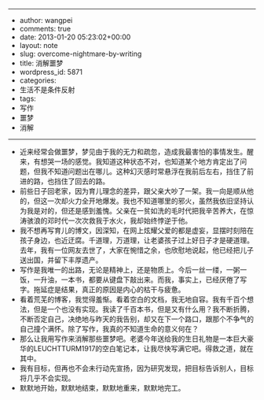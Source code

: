 - --
- author: wangpei
- comments: true
- date: 2013-01-20 05:23:02+00:00
- layout: note
- slug: overcome-nightmare-by-writing
- title: 消解噩梦
- wordpress_id: 5871
- categories:
- 生活不是条件反射
- tags:
- 写作
- 噩梦
- 消解
- --
- 近来经常会做噩梦，梦见由于我的无力和疏忽，造成我最害怕的事情发生。醒来，有想哭一场的感觉。我知道这种状态不对，也知道某个地方肯定出了问题，但我不知道问题出在哪儿。这种幻灭感时常悬浮在我前后左右，挡住了前进的路，也挡住了回去的路。
- 前些日子回老家，因为育儿理念的差异，跟父亲大吵了一架。我一向是顺从他的，但这一次却火力全开地爆发。我也不知道哪里的邪火，虽然我依旧坚持认为我是对的，但还是感到羞愧。父亲在一贫如洗的毛时代把我辛苦养大，在惊涛骇浪的邓时代一次次救我于水火，我却始终悖逆于他。
- 我不想再写育儿的博文，因深知，在网上炫耀父爱的都是虚妄，显摆时刻陪在孩子身边，也近迂腐。千道理，万道理，让老婆孩子过上好日子才是硬道理。去年，我有一位网友去世了，大家在惋惜之余，也欣慰地说起，他已经把儿子送出国，并留下丰厚遗产。
- 写作是我唯一的出路，无论是精神上，还是物质上。今后一丝一缕，一粥一饭，一升油，一本书，都要从键盘下敲出来。而我，事实上，已经厌倦了写字。拖延症是结果，真正的原因是内心的枯干与疲惫。
- 看着荒芜的博客，我觉得羞惭。看着空白的文档，我无地自容。我有千百个想法，但是一个也没有实现。我读了千百本书，但是又有什么用？我不断折腾，不断否定自己，决绝地与昨天的我告别，却又在下一个路口，跟那个不争气的自己撞个满怀。除了写作，我真的不知道生命的意义何在？
- 那么让我用写作来消解那些噩梦吧。老婆今年送给我的生日礼物是一本巨大豪华的LEUCHTTURM1917的空白笔记本，让我尽快写满它吧。得救之道，就在其中。
- 我有目标，但再也不会未行动先宣扬，因为研究发现，把目标告诉别人，目标将几乎不会实现。
- 默默地开始，默默地结束，默默地重来，默默地完工。
